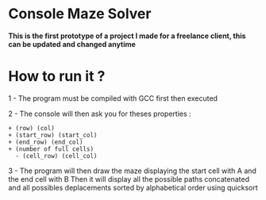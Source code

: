 # Console Maze Solver

**This is the first prototype of a project I made for a freelance client, this can be updated and changed anytime**


# How to run it ?


1 - The program must be compiled with GCC first then executed

2 - The console will then ask you for theses properties :

    + (row) (col)
    + (start_row) (start_col)
    + (end_row) (end_col)
    + (number of full cells)
      - (cell_row) (cell_col)
3 - The program will then draw the maze displaying the start cell with A and the end cell with B
    Then it will display all the possible paths concatenated and all possibles deplacements sorted by alphabetical order using quicksort
